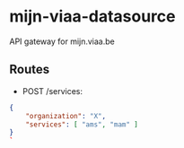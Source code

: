 # mijn-viaa-datasource
API gateway for mijn.viaa.be

## Routes

* POST /services: 
```json
{
    "organization": "X",
    "services": [ "ams", "mam" ]
}
`
